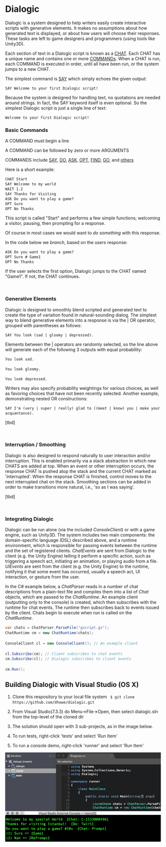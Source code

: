 # Dialogic

Dialogic is a system designed to help writers easily create interactive scripts with generative elements. It makes no assumptions about how generated text is displayed, or about how users will choose their responses. These tasks are left to game designers and programmers (using tools like Unity3D).

Each section of text in a Dialogic script is known as a [CHAT](https://github.com/dhowe/dialogic/wiki/Command-Reference#chat). Each CHAT has a unique name and contains one or more [COMMANDs](https://github.com/dhowe/dialogic/wiki/Command-Reference). When a CHAT is run, each COMMAND is executed in order, until all have been run, or the system jumps to a new CHAT. 

The simplest command is [SAY](https://github.com/dhowe/dialogic/wiki/Commands#say) which simply echoes the given output:

````
SAY Welcome to your first Dialogic script!
````

Because the system is designed for handling text, no quotations are needed around strings. In fact, the SAY keyword itself is even optional. So the simplest Dialogic script is just a single line of text:

````
Welcome to your first Dialogic script!
````

### Basic Commands

A COMMAND must begin a line

A COMMAND can be followed by zero or more ARGUMENTS

COMMANDS include [SAY](https://github.com/dhowe/dialogic/wiki/Command-Reference#say), [DO](https://github.com/dhowe/dialogic/wiki/Command-Reference#do), [ASK](https://github.com/dhowe/dialogic/wiki/Command-Reference#ask), [OPT](https://github.com/dhowe/dialogic/wiki/Command-Reference#opt), [FIND](https://github.com/dhowe/dialogic/wiki/Command-Reference#find), [GO](https://github.com/dhowe/dialogic/wiki/Command-Reference#go), and [others](https://github.com/dhowe/dialogic/wiki/Command-Reference)

Here is a short example:

````
CHAT Start
SAY Welcome to my world
WAIT 1.2
SAY Thanks for Visiting
ASK Do you want to play a game?
OPT Sure
OPT No Thanks
````

This script is called "Start" and performs a few simple functions; welcoming a visitor, pausing, then prompting for a response. 

Of course in most cases we would want to _do something_ with this response. 

In the code below we _branch_, based on the users response:

````
ASK Do you want to play a game?
OPT Sure # Game1
OPT No Thanks
````

If the user selects the first option, Dialogic jumps to the CHAT named "Game1". If not, the CHAT continues.

&nbsp;

### Generative Elements

Dialogic is designed to smoothly blend scripted and generated text to create the type of variation found in natural-sounding dialog. The simplest way to blend generative elements into a response is via the | OR operator, grouped with parentheses as follows:

````
SAY You look (sad | gloomy | depressed).
````

Elements between the | operators are randomly selected, so the line above will generate each of the following 3 outputs with equal probability:

````
You look sad.
 
You look gloomy.
 
You look depressed.
````

Writers may also specify probability weightings for various choices, as well as favoring choices that have not been recently selected. Another example, demonstrating nested OR constructions:

````
SAY I'm (very | super | really) glad to ((meet | know) you | make your acquantance).
````

[tbd]

&nbsp;

### Interruption / Smoothing

Dialogic is also designed to respond naturally to user interaction and/or interruption. This is enabled primarily via a stack abstraction in which new CHATS are added at top. When an event or other interruption occurs, the response CHAT is pushed atop the stack and the current CHAT marked as 'interrupted'. When the response CHAT is finished, control moves to the next interrupted chat on the stack. Smoothing sections can be added in order to make transitions more natural, i.e., 'so as I was saying'.

[tbd]

&nbsp;

### Integrating Dialogic

Dialogic can be run alone (via the included _ConsoleClient_) or with a game engine, such as Unity3D. The system includes two main components: the domain-specific language (DSL) described above, and a runtime environment, which is responsible for passing events between the runtime and the set of registered clients. _ChatEvents_ are sent from Dialogic to the client (e.g. the Unity Engine) telling it perform a specific action, such as triggering a speech act, initiating an animation, or playing audio from a file. _UIEvents_ are sent from the client (e.g. the Unity Engine) to the runtime, notifying it that some event has occurred, usually a speech act, UI interaction, or gesture from the user. 

In the C# example below, a _ChatParser_ reads in a number of chat descriptions from a plain-text file and compiles them into a list of _Chat_ objects, which are passed to the _ChatRuntime_. An example client (outputting only to the console) is created, which then subscribes with the runtime for chat events. The runtime then subscribes back to events issued by the client. Chats begin to execute  when run is called on the _ChatRuntime_.

````C#
var chats = ChatParser.ParseFile("gscript.gs"); 
ChatRuntime cm = new ChatRuntime(chats);

ConsoleClient cl = new ConsoleClient(); // An example client

cl.Subscribe(cm); // Client subscribes to chat events
cm.Subscribe(cl); // Dialogic subscribes to client events

cm.Run();
````


## Building Dialogic with Visual Studio (OS X)

1. Clone this respository to your local file system ```` $ git clone https://github.com/dhowe/dialogic.git````

1. From Visual Studio(7.3.3) do Menu->File->Open, then select dialogic.sln from the top-level of the cloned dir

1. The solution should open with 3 sub-projects, as in the image below. 

1. To run tests, right-click 'tests' and select 'Run Item'

1. To run a console demo, right-click 'runner' and select 'Run Item'

![](res/vsloaded.png?raw=true)



&nbsp;
